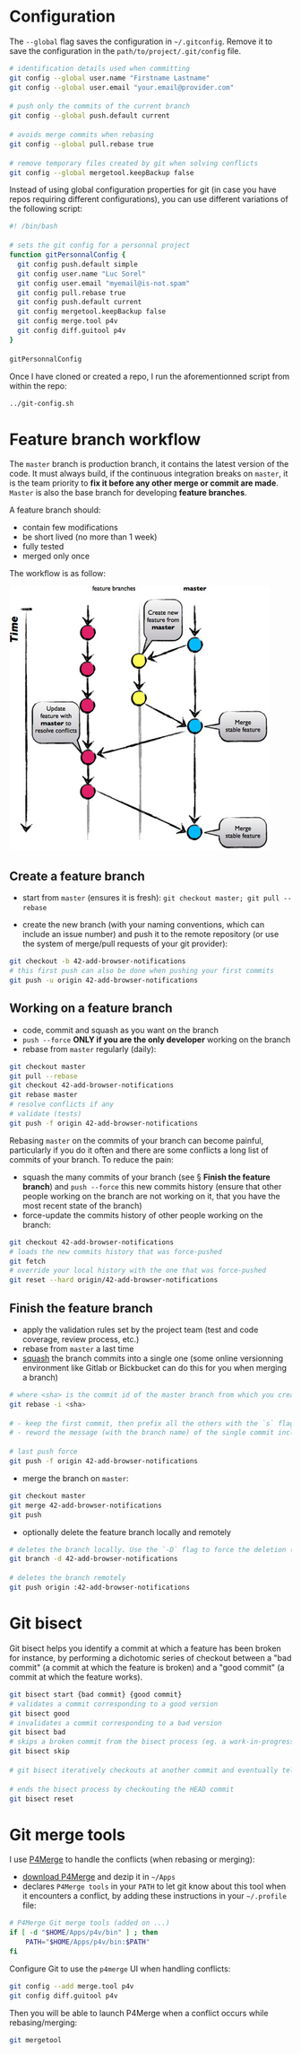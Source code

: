 # Configuration

The `--global` flag saves the configuration in `~/.gitconfig`. Remove it to save the configuration in the `path/to/project/.git/config` file.

```sh
# identification details used when committing
git config --global user.name "Firstname Lastname"
git config --global user.email "your.email@provider.com"

# push only the commits of the current branch
git config --global push.default current

# avoids merge commits when rebasing
git config --global pull.rebase true

# remove temporary files created by git when solving conflicts
git config --global mergetool.keepBackup false
```

Instead of using global configuration properties for git (in case you have repos requiring different configurations), you can use different variations of the following script:

```sh
#! /bin/bash

# sets the git config for a personnal project
function gitPersonnalConfig {
  git config push.default simple
  git config user.name "Luc Sorel"
  git config user.email "myemail@is-not.spam"
  git config pull.rebase true
  git config push.default current
  git config mergetool.keepBackup false
  git config merge.tool p4v
  git config diff.guitool p4v
}

gitPersonnalConfig
```

Once I have cloned or created a repo, I run the aforementionned script from within the repo:

```sh
../git-config.sh
```

# Feature branch workflow

The `master` branch is production branch, it contains the latest version of the code. It must always build, if the continuous integration breaks on `master`, it is the team priority to **fix it before any other merge or commit are made**. `Master` is also the base branch for developing **feature branches**.

A feature branch should:
* contain few modifications
* be short lived (no more than 1 week)
* fully tested
* merged only once

The workflow is as follow:

![](img/feature_branch_flow.jpg)

## Create a feature branch

* start from `master` (ensures it is fresh): `git checkout master; git pull --rebase`

* create the new branch (with your naming conventions, which can include an issue number) and push it to the remote repository (or use the system of merge/pull requests of your git provider):

```sh
git checkout -b 42-add-browser-notifications
# this first push can also be done when pushing your first commits
git push -u origin 42-add-browser-notifications
```

## Working on a feature branch

* code, commit and squash as you want on the branch
* `push --force` **ONLY if you are the only developer** working on the branch
* rebase from `master` regularly (daily):

```sh
git checkout master
git pull --rebase
git checkout 42-add-browser-notifications
git rebase master
# resolve conflicts if any
# validate (tests)
git push -f origin 42-add-browser-notifications
```

Rebasing `master` on the commits of your branch can become painful, particularly if you do it often and there are some conflicts
a long list of commits of your branch. To reduce the pain:
* squash the many commits of your branch (see § **Finish the feature branch**) and `push --force` this new commits history (ensure that other people working on the branch are not working on it, that you have the most recent state of the branch)
* force-update the commits history of other people working on the branch:

```sh
git checkout 42-add-browser-notifications
# loads the new commits history that was force-pushed
git fetch
# override your local history with the one that was force-pushed
git reset --hard origin/42-add-browser-notifications
```

## Finish the feature branch

* apply the validation rules set by the project team (test and code coverage, review process, etc.)
* rebase from `master` a last time
* [squash](https://www.atlassian.com/git/tutorials/rewriting-history#git-rebase-i) the branch commits into a single one (some online versionning environment like Gitlab or Bickbucket can do this for you when merging a branch)

```sh
# where <sha> is the commit id of the master branch from which you created the feature branch
git rebase -i <sha>

# - keep the first commit, then prefix all the others with the `s` flag
# - reword the message (with the branch name) of the single commit including all the modified code

# last push force
git push -f origin 42-add-browser-notifications
```

* merge the branch on `master`:

```sh
git checkout master
git merge 42-add-browser-notifications
git push
```

* optionally delete the feature branch locally and remotely

```sh
# deletes the branch locally. Use the `-D` flag to force the deletion (if it has not been merged yet for instance)
git branch -d 42-add-browser-notifications

# deletes the branch remotely
git push origin :42-add-browser-notifications
```

# Git bisect

Git bisect helps you identify a commit at which a feature has been broken for instance, by performing a dichotomic series of checkout between a "bad commit" (a commit at which the feature is broken) and a "good commit" (a commit at which the feature works).

```sh
git bisect start {bad commit} {good commit}
# validates a commit corresponding to a good version
git bisect good
# invalidates a commit corresponding to a bad version
git bisect bad
# skips a broken commit from the bisect process (eg. a work-in-progress commit at which the application does not run at all)
git bisect skip

# git bisect iteratively checkouts at another commit and eventually tells you the commit at which the feature was broken

# ends the bisect process by checkouting the HEAD commit
git bisect reset
```

# Git merge tools

I use [P4Merge](https://www.perforce.com/downloads/visual-merge-tool) to handle the conflicts (when rebasing or merging):

* [download P4Merge](https://www.perforce.com/downloads/visual-merge-tool) and dezip it in `~/Apps`
* declares `P4Merge tools` in your `PATH` to let git know about this tool when it encounters a conflict, by adding these instructions in your `~/.profile` file:

```sh
# P4Merge Git merge tools (added on ...)
if [ -d "$HOME/Apps/p4v/bin" ] ; then
    PATH="$HOME/Apps/p4v/bin:$PATH"
fi
```

Configure Git to use the `p4merge` UI when handling conflicts:

```sh
git config --add merge.tool p4v
git config diff.guitool p4v
```

Then you will be able to launch P4Merge when a conflict occurs while rebasing/merging:

```sh
git mergetool
```
